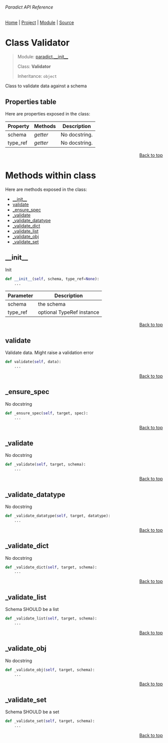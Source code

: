 ###### Paradict API Reference
[Home](/docs/api/README.md) | [Project](/README.md) | [Module](/docs/api/modules/paradict/__init__/README.md) | [Source](/src/paradict/__init__.py)

# Class Validator
> Module: [paradict.\_\_init\_\_](/docs/api/modules/paradict/__init__/README.md)
>
> Class: **Validator**
>
> Inheritance: `object`

Class to validate data against a schema

## Properties table
Here are properties exposed in the class:

| Property | Methods | Description |
| --- | --- | --- |
| schema | _getter_ | No docstring. |
| type\_ref | _getter_ | No docstring. |

<p align="right"><a href="#paradict-api-reference">Back to top</a></p>

# Methods within class
Here are methods exposed in the class:
- [\_\_init\_\_](#__init__)
- [validate](#validate)
- [\_ensure\_spec](#_ensure_spec)
- [\_validate](#_validate)
- [\_validate\_datatype](#_validate_datatype)
- [\_validate\_dict](#_validate_dict)
- [\_validate\_list](#_validate_list)
- [\_validate\_obj](#_validate_obj)
- [\_validate\_set](#_validate_set)

## \_\_init\_\_
Init

```python
def __init__(self, schema, type_ref=None):
    ...
```

| Parameter | Description |
| --- | --- |
| schema | the schema |
| type\_ref | optional TypeRef instance |

<p align="right"><a href="#paradict-api-reference">Back to top</a></p>

## validate
Validate data. Might raise a validation error

```python
def validate(self, data):
    ...
```

<p align="right"><a href="#paradict-api-reference">Back to top</a></p>

## \_ensure\_spec
No docstring

```python
def _ensure_spec(self, target, spec):
    ...
```

<p align="right"><a href="#paradict-api-reference">Back to top</a></p>

## \_validate
No docstring

```python
def _validate(self, target, schema):
    ...
```

<p align="right"><a href="#paradict-api-reference">Back to top</a></p>

## \_validate\_datatype
No docstring

```python
def _validate_datatype(self, target, datatype):
    ...
```

<p align="right"><a href="#paradict-api-reference">Back to top</a></p>

## \_validate\_dict
No docstring

```python
def _validate_dict(self, target, schema):
    ...
```

<p align="right"><a href="#paradict-api-reference">Back to top</a></p>

## \_validate\_list
Schema SHOULD be a list

```python
def _validate_list(self, target, schema):
    ...
```

<p align="right"><a href="#paradict-api-reference">Back to top</a></p>

## \_validate\_obj
No docstring

```python
def _validate_obj(self, target, schema):
    ...
```

<p align="right"><a href="#paradict-api-reference">Back to top</a></p>

## \_validate\_set
Schema SHOULD be a set

```python
def _validate_set(self, target, schema):
    ...
```

<p align="right"><a href="#paradict-api-reference">Back to top</a></p>
